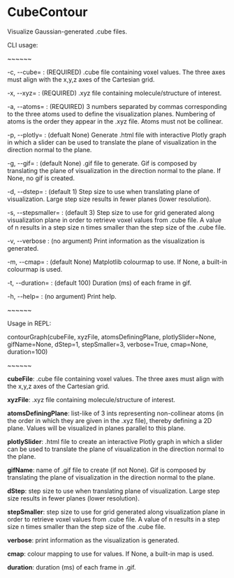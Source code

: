 # CubeContour
Visualize Gaussian-generated .cube files.

CLI usage:

\~~~~~~

-c, --cube=         : (REQUIRED) .cube file containing voxel values. The three axes must align with the x,y,z axes of the Cartesian grid.

-x, --xyz=          : (REQUIRED) .xyz file containing molecule/structure of interest.

-a, --atoms=        : (REQUIRED) 3 numbers separated by commas corresponding to the three atoms used to define the visualization planes. Numbering of atoms is the order they appear in the .xyz file. Atoms must not be collinear.

-p, --plotly=       : (defualt None) Generate .html file with interactive Plotly graph in which a slider can be used to translate the plane of visualization in the direction normal to the plane.

-g, --gif=          : (default None) .gif file to generate. Gif is composed by translating the plane of visualization in the direction normal to the plane. If None, no gif is created.

-d, --dstep=        : (default 1) Step size to use when translating plane of visualization. Large step size results in fewer planes (lower resolution).

-s, --stepsmaller=  : (default 3) Step size to use for grid generated along visualization plane in order to retrieve voxel values from .cube file. A value of n results in a step size n times smaller than the step size of the .cube file.

-v, --verbose       : (no argument) Print information as the visualization is generated.

-m, --cmap=         : (default None) Matplotlib colourmap to use. If None, a built-in colourmap is used.

-t, --duration=     : (default 100) Duration (ms) of each frame in gif.

-h, --help=         : (no argument) Print help.

\~~~~~~

Usage in REPL:

contourGraph(cubeFile, xyzFile, atomsDefiningPlane, plotlySlider=None, gifName=None, dStep=1, stepSmaller=3, verbose=True, cmap=None, duration=100)

\~~~~~~

**cubeFile**: .cube file containing voxel values. The three axes must align with the x,y,z axes of the Cartesian grid.

**xyzFile**: .xyz file containing molecule/structure of interest.

**atomsDefiningPlane**: list-like of 3 ints representing non-collinear atoms (in the order in which they are given in the .xyz file), thereby defining a 2D plane. Values will be visualized in planes parallel to this plane.

**plotlySlider**: .html file to create an interactive Plotly graph in which a slider can be used to translate the plane of visualization in the direction normal to the plane.

**gifName**: name of .gif file to create (if not None). Gif is composed by translating the plane of visualization in the direction normal to the plane.

**dStep**: step size to use when translating plane of visualization. Large step size results in fewer planes (lower resolution).

**stepSmaller**: step size to use for grid generated along visualization plane in order to retrieve voxel values from .cube file. A value of n results in a step size n times smaller than the step size of the .cube file.

**verbose**: print information as the visualization is generated.

**cmap**: colour mapping to use for values. If None, a built-in map is used.

**duration**: duration (ms) of each frame in .gif.

